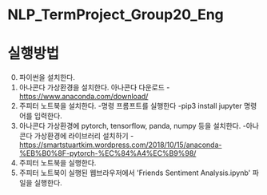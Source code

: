 # NLP_TermProject_Group20_Eng

# 실행방법
0) 파이썬을 설치한다. 
1) 아나콘다 가상환경을 설치한다. 아나콘다 다운로드 - https://www.anaconda.com/download/
2) 주피터 노트북을 설치한다.
  -명령 프롬프트를 실행한다
  -pip3 install jupyter 명령어를 입력한다.
3) 아나콘다 가상환경에 pytorch, tensorflow, panda, numpy 등을 설치한다.
  -아나콘다 가상환경에 라이브러리 설치하기 - https://smartstuartkim.wordpress.com/2018/10/15/anaconda-%EB%B0%8F-pytorch-%EC%84%A4%EC%B9%98/  
4) 주피터 노트북을 실행한다.
5) 주피터 노트북이 실행된 웹브라우저에서 'Friends Sentiment Analysis.ipynb' 파일을 실행한다.
